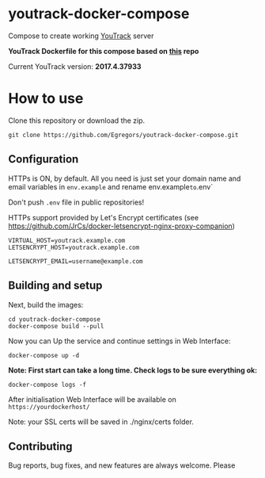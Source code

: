# youtrack-docker-compose
Compose to create working [YouTrack](https://www.jetbrains.com/youtrack/) server

**YouTrack Dockerfile for this compose based on [this](https://github.com/uniplug/youtrack-docker) repo**

Current YouTrack version: **2017.4.37933**

# How to use

Clone this repository or download the zip.

```
git clone https://github.com/Egregors/youtrack-docker-compose.git
```

## Configuration

HTTPs is ON, by default. All you need is just set your domain name and email variables in `env.example` 
and rename env.example` to `.env`

Don't push `.env` file in public repositories!

HTTPs support provided by Let's Encrypt certificates 
(see https://github.com/JrCs/docker-letsencrypt-nginx-proxy-companion) 

```
VIRTUAL_HOST=youtrack.example.com
LETSENCRYPT_HOST=youtrack.example.com

LETSENCRYPT_EMAIL=username@example.com
```

## Building and setup

Next, build the images:

```
cd youtrack-docker-compose
docker-compose build --pull
```

Now you can Up the service and continue settings in Web Interface:

```
docker-compose up -d
```

**Note: First start can take a long time. Check logs to be sure everything ok:**
```
docker-compose logs -f
```

After initialisation Web Interface will be available on `https://yourdockerhost/`

Note: your SSL certs will be saved in ./nginx/certs folder.

## Contributing

Bug reports, bug fixes, and new features are always welcome.
Please 